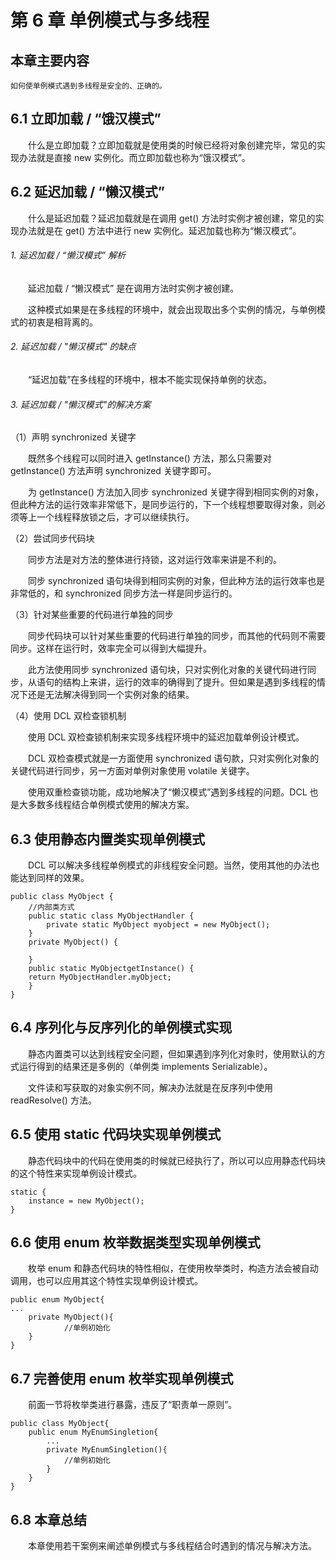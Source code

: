 # 第 6 章 单例模式与多线程

## 本章主要内容
	如何使单例模式遇到多线程是安全的、正确的。

## 6.1 立即加载 / “饿汉模式”
　　什么是立即加载？立即加载就是使用类的时候已经将对象创建完毕，常见的实现办法就是直接 new 实例化。而立即加载也称为“饿汉模式”。

## 6.2 延迟加载 / “懒汉模式”
　　什么是延迟加载？延迟加载就是在调用 get() 方法时实例才被创建，常见的实现办法就是在 get() 方法中进行 new 实例化。延迟加载也称为“懒汉模式”。

###### 1. 延迟加载 / “懒汉模式” 解析
　　延迟加载 / “懒汉模式” 是在调用方法时实例才被创建。

　　这种模式如果是在多线程的环境中，就会出现取出多个实例的情况，与单例模式的初衷是相背离的。

###### 2. 延迟加载 / "懒汉模式" 的缺点
　　“延迟加载”在多线程的环境中，根本不能实现保持单例的状态。

###### 3. 延迟加载 / "懒汉模式"的解决方案
（1）声明 synchronized 关键字

　　既然多个线程可以同时进入 getInstance() 方法，那么只需要对 getInstance() 方法声明 synchronized 关键字即可。

　　为 getInstance() 方法加入同步 synchronized 关键字得到相同实例的对象，但此种方法的运行效率非常低下，是同步运行的，下一个线程想要取得对象，则必须等上一个线程释放锁之后，才可以继续执行。

（2）尝试同步代码块

　　同步方法是对方法的整体进行持锁，这对运行效率来讲是不利的。

　　同步 synchronized 语句块得到相同实例的对象，但此种方法的运行效率也是非常低的，和 synchronized 同步方法一样是同步运行的。

（3）针对某些重要的代码进行单独的同步

　　同步代码块可以针对某些重要的代码进行单独的同步，而其他的代码则不需要同步。这样在运行时，效率完全可以得到大幅提升。

　　此方法使用同步 synchronized 语句块，只对实例化对象的关键代码进行同步，从语句的结构上来讲，运行的效率的确得到了提升。但如果是遇到多线程的情况下还是无法解决得到同一个实例对象的结果。

（4）使用 DCL 双检查锁机制

　　使用 DCL 双检查锁机制来实现多线程环境中的延迟加载单例设计模式。

　　DCL 双检查模式就是一方面使用 synchronized 语句款，只对实例化对象的关键代码进行同步，另一方面对单例对象使用 volatile 关键字。

　　使用双重检查锁功能，成功地解决了“懒汉模式”遇到多线程的问题。DCL 也是大多数多线程结合单例模式使用的解决方案。

## 6.3 使用静态内置类实现单例模式
　　DCL 可以解决多线程单例模式的非线程安全问题。当然，使用其他的办法也能达到同样的效果。

```
public class MyObject {
	//内部类方式
	public static class MyObjectHandler {
		private static MyObject myobject = new MyObject();
	}
	private MyObject() {

	}
	public static MyObjectgetInstance() {
	return MyObjectHandler.myObject;
	}
}
```

## 6.4 序列化与反序列化的单例模式实现
　　静态内置类可以达到线程安全问题，但如果遇到序列化对象时，使用默认的方式运行得到的结果还是多例的（单例类 implements Serializable）。

　　文件读和写获取的对象实例不同，解决办法就是在反序列中使用 readResolve() 方法。

## 6.5 使用 static 代码块实现单例模式
　　静态代码块中的代码在使用类的时候就已经执行了，所以可以应用静态代码块的这个特性来实现单例设计模式。

```
static {
	instance = new MyObject();
}

```

## 6.6 使用 enum 枚举数据类型实现单例模式
　　枚举 enum 和静态代码块的特性相似，在使用枚举类时，构造方法会被自动调用，也可以应用其这个特性实现单例设计模式。

```
public enum MyObject{
...
	private MyObject(){
			//单例初始化
	}
}

```

## 6.7 完善使用 enum 枚举实现单例模式
　　前面一节将枚举类进行暴露，违反了“职责单一原则”。

```
public class MyObject{
	public enum MyEnumSingletion{
		...
		private MyEnumSingletion(){
			//单例初始化
		}
	}
}

```

## 6.8 本章总结
　　本章使用若干案例来阐述单例模式与多线程结合时遇到的情况与解决方法。


